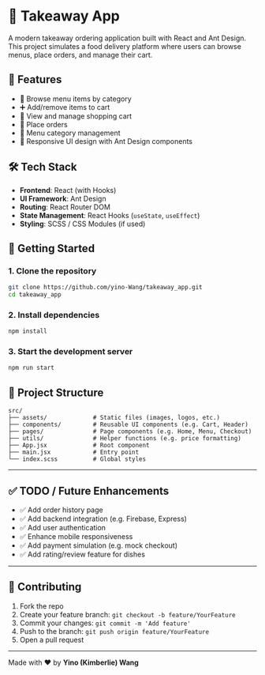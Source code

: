 # 🛵 Takeaway App

A modern takeaway ordering application built with React and Ant Design. This project simulates a food delivery platform where users can browse menus, place orders, and manage their cart.

## 📌 Features

- 🧾 Browse menu items by category  
- ➕ Add/remove items to cart  
- 🛒 View and manage shopping cart  
- 💸 Place orders  
- 📂 Menu category management  
- 📱 Responsive UI design with Ant Design components  

## 🛠 Tech Stack

- **Frontend**: React (with Hooks)  
- **UI Framework**: Ant Design  
- **Routing**: React Router DOM  
- **State Management**: React Hooks (`useState`, `useEffect`)  
- **Styling**: SCSS / CSS Modules (if used)  

## 🚀 Getting Started

### 1. Clone the repository

```bash
git clone https://github.com/yino-Wang/takeaway_app.git
cd takeaway_app
```
### 2. Install dependencies
```bash
npm install
```
### 3. Start the development server
```bash
npm run start
```
## 📁 Project Structure
```plaintext
src/
├── assets/             # Static files (images, logos, etc.)
├── components/         # Reusable UI components (e.g. Cart, Header)
├── pages/              # Page components (e.g. Home, Menu, Checkout)
├── utils/              # Helper functions (e.g. price formatting)
├── App.jsx             # Root component
├── main.jsx            # Entry point
└── index.scss          # Global styles

```
---

## ✅ TODO / Future Enhancements

- ✅ Add order history page  
- ✅ Add backend integration (e.g. Firebase, Express)  
- ✅ Add user authentication  
- ✅ Enhance mobile responsiveness  
- ✅ Add payment simulation (e.g. mock checkout)  
- ✅ Add rating/review feature for dishes  

---

## 🤝 Contributing

1. Fork the repo  
2. Create your feature branch: `git checkout -b feature/YourFeature`  
3. Commit your changes: `git commit -m 'Add feature'`  
4. Push to the branch: `git push origin feature/YourFeature`  
5. Open a pull request  

---

Made with ❤️ by **Yino (Kimberlie) Wang**
